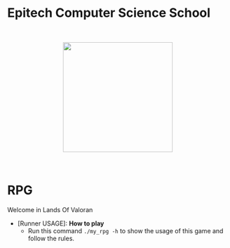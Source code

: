 # Epitech Computer Science School
<br/>
<p align="center">
<img src="https://upload.wikimedia.org/wikipedia/commons/thumb/2/2d/Epitech.png/1598px-Epitech.png" width="250">
</p>
<br/>

# RPG
Welcome in Lands Of Valoran

     
- [Runner USAGE]: **How to play**
   - Run this command `./my_rpg -h` to show the usage of this game and follow the rules.
